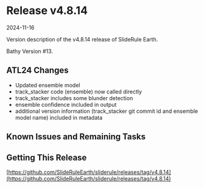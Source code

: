 # Release v4.8.14

2024-11-16

Version description of the v4.8.14 release of SlideRule Earth.

Bathy Version #13.

## ATL24 Changes

* Updated ensemble model
* track_stacker code (ensemble) now called directly
* track_stacker includes some blunder detection
* ensemble confidence included in output
* additional version information (track_stacker git commit id and ensemble model name) included in metadata

## Known Issues and Remaining Tasks

## Getting This Release

[https://github.com/SlideRuleEarth/sliderule/releases/tag/v4.8.14](https://github.com/SlideRuleEarth/sliderule/releases/tag/v4.8.14)
